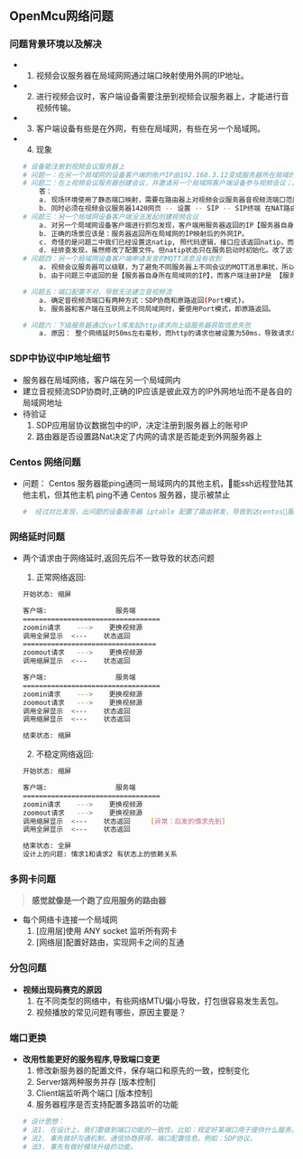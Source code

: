 ## **OpenMcu网络问题**

### **问题背景环境以及解决**
- 1. 视频会议服务器在局域网网通过端口映射使用外网的IP地址。
- 2. 进行视频会议时，客户端设备需要注册到视频会议服务器上，才能进行音视频传输。
- 3. 客户端设备有些是在外网，有些在局域网，有些在另一个局域网。
- 4. 现象
    ```sh
    # 设备能注册到视频会议服务器上
    # 问题一：在另一个局域网的设备客户端的账户IP由192.168.3.12变成服务器所在局域的路由器IP192.168.1.1
    # 问题二：在上视频会议服务器创建会议，并邀请另一个局域网客户端设备参与视频会议；因没法创建音视频流导致，客户端被服务器检测机制关闭
        答：
        a. 现场环境使用了静态端口映射，需要在路由器上对视频会议服务器音视频流端口范围进行映射。
        b. 同时必须在视频会议服务器1420网页 -- 设置 -- SIP -- SIP终端 在NAT路由IP填写视频会议服务器经路由器映射的外网IP地址。
    # 问题三：另一个局域网设备客户端没法发起创建视频会议
        a. 对另一个局域网设备客户端进行抓包发现，客户端用服务器返回的IP【服务器自身所在局域网的IP】发起会议，导致失败。
        b. 正确的场景应该是：服务器返回所在局域网的IP映射后的外网IP。
        c. 奇怪的是问题二中我们已经设置这natip, 照代码逻辑，接口应该返回natip，而不是自身所在局域网的IP。【通过抓包，查看SDP可知】
        d. 经排查发现，虽然修改了配置文件。但natip状态只在服务启动时初始化。改了这个配置必须重启，并不会像其他设置一样实时生效。【排查问题/设计思路】
    # 问题四：另一个局域网设备客户端申请发言的MQTT消息没有收到
        a. 视频会议服务器可以级联，为了避免不同服务器上不同会议的MQTT消息串扰，所以客户端做了过滤。
        b. 由于问题三中返回的是【服务器自身所在局域网的IP】，而客户端注册IP是 【服务器所在局域网的IP映射后的外网IP】，两者不一致，导致发送过来的MQTT消息被滤掉

    # 问题五：端口配置不对，导致无法建立音视频流
        a. 确定音视频流端口有两种方式：SDP协商和原路返回(Port模式)。
        b. 服务器和客户端在互联网上不同局域网时，要使用Port模式，即原路返回。

	# 问题六：下级服务器通过curl库发起http请求向上级服务器获取信息失败
		a. 原因： 整个网络延时50ms左右毫秒，而http的请求也被设置为50ms，导致请求总是超时
    ```

### **SDP中协议中IP地址细节**
- 服务器在局域网络，客户端在另一个局域网内
- 建立音视频流SDP协商时,正确的IP应该是彼此双方的IP外网地址而不是各自的局域网地址
- 待验证
	1. SDP应用层协议数据包中的IP，决定注册到服务器上的账号IP
	2. 路由器是否设置路Nat决定了内网的请求是否能走到外网服务器上
	

### **Centos 网络问题**
- 问题： Centos 服务器能ping通同一局域网内的其他主机，能ssh远程登陆其他主机，但其他主机 ping不通 Centos 服务器，提示被禁止
    ```sh
    #  经过对比发现，出问题的设备服务器 iptable 配置了路由转发，导致到达centos服务器的包都被本机的iptable拒收了
    ```

### **网络延时问题**
- 两个请求由于网络延时,返回先后不一致导致的状态问题
	1. 正常网络返回:
	```sh
	开始状态: 缩屏

	客户端:                 服务端
	==================================
	zoomin请求    --->    更换视频源
    调用全屏显示  <---    状态返回
	=================================
	zoomout请求   --->    更换视频源
    调用缩屏显示  <---    状态返回

	客户端:                 服务端
	==================================
	zoomin请求    --->    更换视频源
	zoomout请求   --->    更换视频源
    调用全屏显示  <---    状态返回
    调用缩屏显示  <---    状态返回

	结束状态: 缩屏
	```

	2. 不稳定网络返回:
	```sh
	开始状态: 缩屏

	客户端:                 服务端
	==================================
	zoomin请求    --->    更换视频源
	zoomout请求   --->    更换视频源
    调用缩屏显示  <---    状态返回     [异常：后发的情求先到]
    调用全屏显示  <---    状态返回

	结束状态: 全屏
	设计上的问题: 情求1和请求2 有状态上的依赖关系
	```

### **多网卡问题**
> **感觉就像是一个跑了应用服务的路由器**
- 每个网络卡连接一个局域网
	1. [应用层]使用 ANY socket 监听所有网卡
	2. [网络层]配置好路由，实现网卡之间的互通

### **分包问题**
- **视频出现码赛克的原因**
	1. 在不同类型的网络中，有些网络MTU偏小导致，打包很容易发生丢包。
	2. 视频播放的常见问题有哪些，原因主要是？

### **端口更换**
- **改用性能更好的服务程序,导致端口变更**
	1. 修改新服务器的配置文件，保存端口和原先的一致，控制变化
	2. Server媏两种服务并存 [版本控制]
	3. Client端监听两个端口 [版本控制]
	4. 服务器程序是否支持配置多路监听的功能
	```sh
	# 设计思想：
	# 法1. 在设计上，我们要做到端口功能的一致性。比如：规定好某端口用于提供什么服务。Client 并不需要关心端口后面运行的是哪些服务程序。
	# 法2. 事先做好沟通机制，通信协商获得，端口配置信息。例如：SDP协议。 
	# 法3. 事先有做好模块升级的功能。
	```













